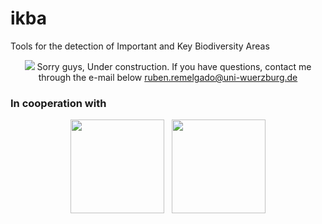 # ikba


<p>
Tools for the detection of Important and Key Biodiversity Areas
</p>

<p align="center">
<img src="https://octodex.github.com/images/constructocat2.jpg" widht="100">
<caption>Sorry guys, Under construction. If you have questions, contact me through the e-mail below</caption>
<a href="mailto:ruben.remelgado@uni-wuerzburg.de">ruben.remelgado@uni-wuerzburg.de</a> 

</p>



### In cooperation with
<p align="center">
<img src="http://www.birdlife.ch/sites/default/files/IBA-Stamp_2.jpg" height="150">&nbsp;&nbsp;&nbsp;<img src="https://www.birdlife.org/sites/default/files/logo_0.png" height="150">
</p>
